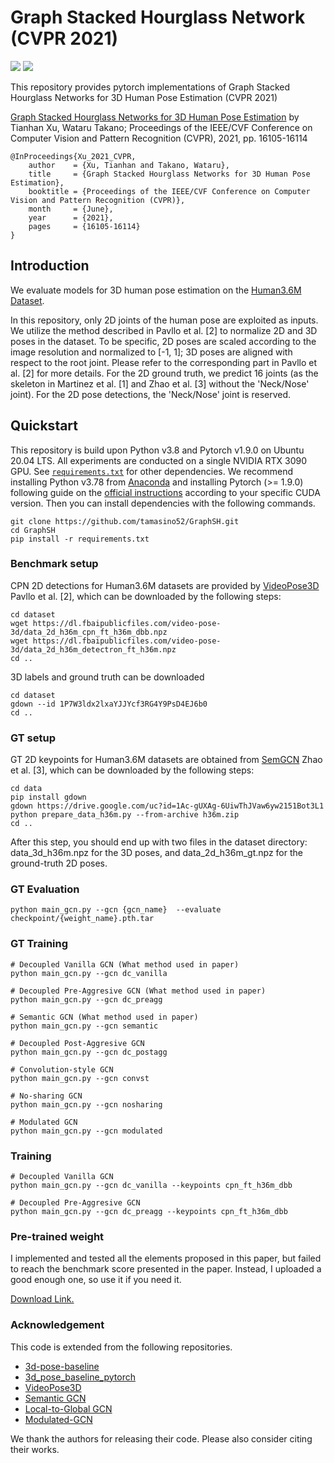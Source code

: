 # Graph Stacked Hourglass Network (CVPR 2021)
<a href="https://hits.seeyoufarm.com"><img src="https://hits.seeyoufarm.com/api/count/incr/badge.svg?url=https%3A%2F%2Fgithub.com%2Ftamasino52%2FGraphSH&count_bg=%2379C83D&title_bg=%23555555&icon=&icon_color=%23E7E7E7&title=hits&edge_flat=true"/></a>
<img src="https://img.shields.io/badge/PyTorch-EE4C2C?style=flat-square&logo=Pytorch&logoColor=white"/></a>

This repository provides pytorch implementations of Graph Stacked Hourglass Networks for 3D Human Pose Estimation (CVPR 2021)


[Graph Stacked Hourglass Networks for 3D Human Pose Estimation](https://arxiv.org/pdf/2103.16385.pdf) by Tianhan Xu, Wataru Takano; Proceedings of the IEEE/CVF Conference on Computer Vision and Pattern Recognition (CVPR), 2021, pp. 16105-16114

```
@InProceedings{Xu_2021_CVPR,
    author    = {Xu, Tianhan and Takano, Wataru},
    title     = {Graph Stacked Hourglass Networks for 3D Human Pose Estimation},
    booktitle = {Proceedings of the IEEE/CVF Conference on Computer Vision and Pattern Recognition (CVPR)},
    month     = {June},
    year      = {2021},
    pages     = {16105-16114}
}
```

## Introduction

We evaluate models for 3D human pose estimation on the [Human3.6M Dataset](http://vision.imar.ro/human3.6m/).

In this repository, only 2D joints of the human pose are exploited as inputs. We utilize the method described in Pavllo et al. [2] to normalize 2D and 3D poses in the dataset. To be specific, 2D poses are scaled according to the image resolution and normalized to [-1, 1]; 3D poses are aligned with respect to the root joint. Please refer to the corresponding part in Pavllo et al. [2] for more details. For the 2D ground truth, we predict 16 joints (as the skeleton in Martinez et al. [1] and Zhao et al. [3] without the 'Neck/Nose' joint). For the 2D pose detections, the 'Neck/Nose' joint is reserved. 


## Quickstart

This repository is build upon Python v3.8 and Pytorch v1.9.0 on Ubuntu 20.04 LTS. All experiments are conducted on a single NVIDIA RTX 3090 GPU. See [`requirements.txt`](requirements.txt) for other dependencies. We recommend installing Python v3.78 from [Anaconda](https://www.anaconda.com/) and installing Pytorch (>= 1.9.0) following guide on the [official instructions](https://pytorch.org/) according to your specific CUDA version. Then you can install dependencies with the following commands.

```
git clone https://github.com/tamasino52/GraphSH.git
cd GraphSH
pip install -r requirements.txt
```

### Benchmark setup
CPN 2D detections for Human3.6M datasets are provided by [VideoPose3D](https://github.com/facebookresearch/VideoPose3D) Pavllo et al. [2], which can be downloaded by the following steps:

```
cd dataset
wget https://dl.fbaipublicfiles.com/video-pose-3d/data_2d_h36m_cpn_ft_h36m_dbb.npz
wget https://dl.fbaipublicfiles.com/video-pose-3d/data_2d_h36m_detectron_ft_h36m.npz
cd ..
```

3D labels and ground truth can be downloaded
```
cd dataset
gdown --id 1P7W3ldx2lxaYJJYcf3RG4Y9PsD4EJ6b0
cd ..
```

### GT setup 

GT 2D keypoints for Human3.6M datasets are obtained from [SemGCN](https://github.com/garyzhao/SemGCN) Zhao et al. [3], which can be downloaded by the following steps:
```
cd data
pip install gdown
gdown https://drive.google.com/uc?id=1Ac-gUXAg-6UiwThJVaw6yw2151Bot3L1
python prepare_data_h36m.py --from-archive h36m.zip
cd ..
```
After this step, you should end up with two files in the dataset directory: data_3d_h36m.npz for the 3D poses, and data_2d_h36m_gt.npz for the ground-truth 2D poses.

### GT Evaluation 
```
python main_gcn.py --gcn {gcn_name}  --evaluate checkpoint/{weight_name}.pth.tar
```

### GT Training 
```
# Decoupled Vanilla GCN (What method used in paper)
python main_gcn.py --gcn dc_vanilla

# Decoupled Pre-Aggresive GCN (What method used in paper)
python main_gcn.py --gcn dc_preagg

# Semantic GCN (What method used in paper)
python main_gcn.py --gcn semantic

# Decoupled Post-Aggresive GCN
python main_gcn.py --gcn dc_postagg

# Convolution-style GCN
python main_gcn.py --gcn convst

# No-sharing GCN
python main_gcn.py --gcn nosharing

# Modulated GCN
python main_gcn.py --gcn modulated
```

### Training 

```
# Decoupled Vanilla GCN
python main_gcn.py --gcn dc_vanilla --keypoints cpn_ft_h36m_dbb

# Decoupled Pre-Aggresive GCN
python main_gcn.py --gcn dc_preagg --keypoints cpn_ft_h36m_dbb
```

### Pre-trained weight
I implemented and tested all the elements proposed in this paper, but failed to reach the benchmark score presented in the paper. Instead, I uploaded a good enough one, so use it if you need it.

[Download Link.](https://drive.google.com/file/d/1FQpAnNyycKXgqlJ7vitFgP7KDwD365sQ/view?usp=sharing)

### Acknowledgement
This code is extended from the following repositories.
- [3d-pose-baseline](https://github.com/una-dinosauria/3d-pose-baseline)
- [3d_pose_baseline_pytorch](https://github.com/weigq/3d_pose_baseline_pytorch)
- [VideoPose3D](https://github.com/facebookresearch/VideoPose3D)
- [Semantic GCN](https://github.com/garyzhao/SemGCN)
- [Local-to-Global GCN](https://github.com/vanoracai/Exploiting-Spatial-temporal-Relationships-for-3D-Pose-Estimation-via-Graph-Convolutional-Networks)
- [Modulated-GCN](https://github.com/ZhimingZo/Modulated-GCN)

We thank the authors for releasing their code. Please also consider citing their works.
